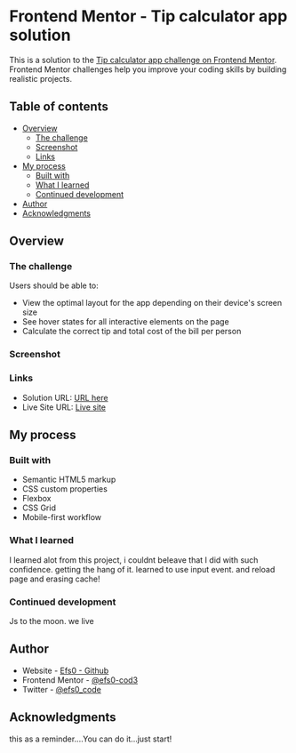 # Frontend Mentor - Tip calculator app solution

This is a solution to the [Tip calculator app challenge on Frontend Mentor](https://www.frontendmentor.io/challenges/tip-calculator-app-ugJNGbJUX). Frontend Mentor challenges help you improve your coding skills by building realistic projects.

## Table of contents

- [Overview](#overview)
  - [The challenge](#the-challenge)
  - [Screenshot](#screenshot)
  - [Links](#links)
- [My process](#my-process)
  - [Built with](#built-with)
  - [What I learned](#what-i-learned)
  - [Continued development](#continued-development)
- [Author](#author)
- [Acknowledgments](#acknowledgments)

## Overview

### The challenge

Users should be able to:

- View the optimal layout for the app depending on their device's screen size
- See hover states for all interactive elements on the page
- Calculate the correct tip and total cost of the bill per person

### Screenshot


### Links

- Solution URL: [URL here](https://github.com/efs0-cod3/tip-calc)
- Live Site URL: [Live site](https://efs0-cod3.github.io/tip-calc/)

## My process

### Built with

- Semantic HTML5 markup
- CSS custom properties
- Flexbox
- CSS Grid
- Mobile-first workflow

### What I learned
I learned alot from this project, i couldnt beleave that I did with such confidence. getting the hang of it.
learned  to use input event. and reload page and erasing cache!

### Continued development

Js to the moon. we live

## Author

- Website - [Efs0 - Github](https://www.your-site.com)
- Frontend Mentor - [@efs0-cod3](https://www.frontendmentor.io/profile/efs0-cod3)
- Twitter - [@efs0_code](https://www.twitter.com/efs0_code)


## Acknowledgments

this as a reminder....You can do it...just start!
